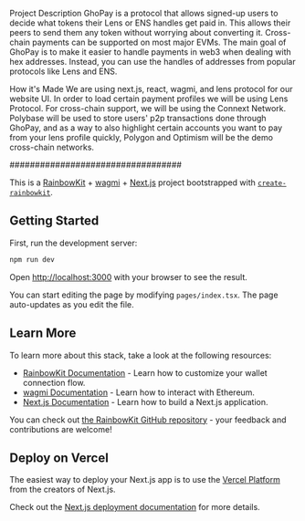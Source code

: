 Project Description
GhoPay is a protocol that allows signed-up users to decide what tokens their Lens or ENS handles get paid in. This allows their peers to send them any token without worrying about converting it. Cross-chain payments can be supported on most major EVMs. The main goal of GhoPay is to make it easier to handle payments in web3 when dealing with hex addresses. Instead, you can use the handles of addresses from popular protocols like Lens and ENS.

How it's Made
We are using next.js, react, wagmi, and lens protocol for our website UI. In order to load certain payment profiles we will be using Lens Protocol. For cross-chain support, we will be using the Connext Network. Polybase will be used to store users' p2p transactions done through GhoPay, and as a way to also highlight certain accounts you want to pay from your lens profile quickly, Polygon and Optimism will be the demo cross-chain networks.
















##################################

This is a [RainbowKit](https://rainbowkit.com) + [wagmi](https://wagmi.sh) + [Next.js](https://nextjs.org/) project bootstrapped with [`create-rainbowkit`](https://github.com/rainbow-me/rainbowkit/tree/main/packages/create-rainbowkit).

## Getting Started

First, run the development server:

```bash
npm run dev
```

Open [http://localhost:3000](http://localhost:3000) with your browser to see the result.

You can start editing the page by modifying `pages/index.tsx`. The page auto-updates as you edit the file.

## Learn More

To learn more about this stack, take a look at the following resources:

- [RainbowKit Documentation](https://rainbowkit.com) - Learn how to customize your wallet connection flow.
- [wagmi Documentation](https://wagmi.sh) - Learn how to interact with Ethereum.
- [Next.js Documentation](https://nextjs.org/docs) - Learn how to build a Next.js application.

You can check out [the RainbowKit GitHub repository](https://github.com/rainbow-me/rainbowkit) - your feedback and contributions are welcome!

## Deploy on Vercel

The easiest way to deploy your Next.js app is to use the [Vercel Platform](https://vercel.com/new?utm_medium=default-template&filter=next.js&utm_source=create-next-app&utm_campaign=create-next-app-readme) from the creators of Next.js.

Check out the [Next.js deployment documentation](https://nextjs.org/docs/deployment) for more details.
